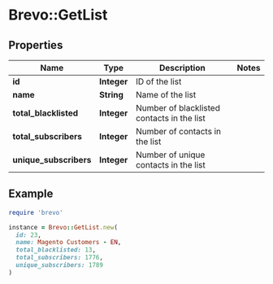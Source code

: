 # Brevo::GetList

## Properties

| Name | Type | Description | Notes |
| ---- | ---- | ----------- | ----- |
| **id** | **Integer** | ID of the list |  |
| **name** | **String** | Name of the list |  |
| **total_blacklisted** | **Integer** | Number of blacklisted contacts in the list |  |
| **total_subscribers** | **Integer** | Number of contacts in the list |  |
| **unique_subscribers** | **Integer** | Number of unique contacts in the list |  |

## Example

```ruby
require 'brevo'

instance = Brevo::GetList.new(
  id: 23,
  name: Magento Customers - EN,
  total_blacklisted: 13,
  total_subscribers: 1776,
  unique_subscribers: 1789
)
```

